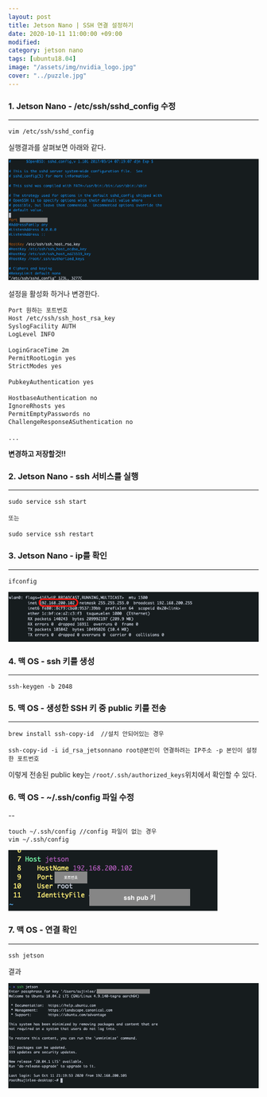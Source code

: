 ```yaml
---
layout: post
title: Jetson Nano | SSH 연결 설정하기
date: 2020-10-11 11:00:00 +09:00
modified: 
category: jetson nano
tags: [ubuntu18.04]
image: "/assets/img/nvidia_logo.jpg"
cover: "../puzzle.jpg"
---
```


### 1. Jetson Nano - /etc/ssh/sshd_config 수정
---
```
vim /etc/ssh/sshd_config
```

실행결과를 살펴보면 아래와 같다.  

![ssh 1](https://github.com/krispediadot/krispediadot.github.io/blob/master/_posts/dev/JetsonNano/2020-10-11-ssh/jetsonnano_ssh_1.jpg?raw=true)

설정을 활성화 하거나 변경한다.  

```
Port 원하는 포트번호 
Host /etc/ssh/ssh_host_rsa_key
SyslogFacility AUTH
LogLevel INFO

LoginGraceTime 2m
PermitRootLogin yes
StrictModes yes

PubkeyAuthentication yes

HostbaseAuthentication no
IgnoreRhosts yes
PermitEmptyPasswords no
ChallengeResponseASuthentication no

...
```

**변경하고 저장할것!!**  

### 2. Jetson Nano - ssh 서비스를 실행
---
```
sudo service ssh start 

또는 

sudo service ssh restart
```

### 3. Jetson Nano - ip를 확인
---
```
ifconfig
```

![ssh 2](https://github.com/krispediadot/krispediadot.github.io/blob/master/_posts/dev/JetsonNano/2020-10-11-ssh/jetsonnano_ssh_2.jpg?raw=true)

### 4. 맥 OS - ssh 키를 생성
---
```
ssh-keygen -b 2048
```

### 5. 맥 OS - 생성한 SSH 키 중 public 키를 전송
---
```
brew install ssh-copy-id  //설치 안되어있는 경우 

ssh-copy-id -i id_rsa_jetsonnano root@본인이 연결하려는 IP주소 -p 본인이 설정한 포트번호
```

이렇게 전송된 public key는 `/root/.ssh/authorized_keys`위치에서 확인할 수 있다.  

### 6. 맥 OS - ~/.ssh/config 파일 수정
--
```
touch ~/.ssh/config //config 파일이 없는 경우 
vim ~/.ssh/config
```

![ssh 3](https://github.com/krispediadot/krispediadot.github.io/blob/master/_posts/dev/JetsonNano/2020-10-11-ssh/jetsonnano_ssh_3.jpg?raw=true)

### 7. 맥 OS - 연결 확인 
---
```
ssh jetson
```

결과  

![ssh 4](https://github.com/krispediadot/krispediadot.github.io/blob/master/_posts/dev/JetsonNano/2020-10-11-ssh/jetsonnano_ssh_4.jpg?raw=true)